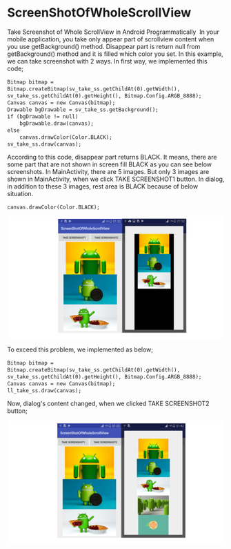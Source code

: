 # ScreenShotOfWholeScrollView
Take Screenshot of Whole ScrollView in Android Programmatically 
In your mobile application, you take only appear part of scrollview content when you use getBackground() method.
Disappear part is return null from getBackground() method and it is filled which color you set. In this example, we can take screenshot
with 2 ways. In first way, we implemented this code;
```
Bitmap bitmap = Bitmap.createBitmap(sv_take_ss.getChildAt(0).getWidth(), sv_take_ss.getChildAt(0).getHeight(), Bitmap.Config.ARGB_8888);
Canvas canvas = new Canvas(bitmap);
Drawable bgDrawable = sv_take_ss.getBackground();
if (bgDrawable != null)
    bgDrawable.draw(canvas);
else
    canvas.drawColor(Color.BLACK);
sv_take_ss.draw(canvas);
```
According to this code, disappear part returns BLACK. It means, there are some part that are not shown in screen fill BLACK as you
can see below screenshots. In MainActivity, there are 5 images. But only 3 images are shown in MainActivity, when we click
TAKE SCREENSHOT1 button. In dialog, in addition to these 3 images, rest area is BLACK because of below situation.
```
canvas.drawColor(Color.BLACK);
```

![alt text](img1.png)

To exceed this problem, we implemented as below;
```
Bitmap bitmap = Bitmap.createBitmap(sv_take_ss.getChildAt(0).getWidth(), sv_take_ss.getChildAt(0).getHeight(), Bitmap.Config.ARGB_8888);
Canvas canvas = new Canvas(bitmap);
ll_take_ss.draw(canvas);
```
Now, dialog's content changed, when we clicked TAKE SCREENSHOT2 button;

![alt text](img2.png)
